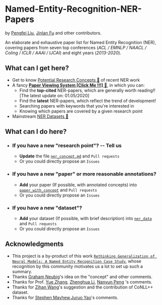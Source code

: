 # Named-Entity-Recognition-NER-Papers
by [Pengfei Liu](http://pfliu.com/), [Jinlan Fu](https://scholar.google.com/citations?hl=en&user=D4vtw8QAAAAJ) and other contributors.


An elaborate and exhaustive paper list for Named Entity Recognition (NER),
covering papers from seven top conferences (*ACL / EMNLP / NAACL / Coling / ICLR / AAAI / IJCAI*)  and eight years (*2013-2020*).

## What can I get here?
* Get to know [Potential Research Concepts &#x1F53D;](https://github.com/pfliu-nlp/Named-Entity-Recognition-NER-Papers/blob/master/ner_concept.md) of recent NER work
* A fancy [**Paper Viewing System [Click Me !!!]** &#x1F53D;](http://pfliu.com/ner/ner.html), in which you can:
	* Find the **top-cited** NER-papers, which are generally worth reading!! [The latest update on: 01.05/2020]
	* Find the **latest** NER-papers, which reflect the trend of development!
	* Searching papers with keywords that you're interested in
	* Knowing which papers are covered by a given research point
* Mainstream [NER Datasets &#x1F53D;](https://github.com/pfliu-nlp/Named-Entity-Recognition-NER-Papers/blob/master/ner_dataset.md)


## What can I do here?
* ### If you have a new "research point"?  -- Tell us
	* **Update** the file [`ner_concept.md`](https://github.com/pfliu-nlp/Named-Entity-Recognition-NER-Papers/blob/master/ner_concept.md) and `Pull requests`
	* Or you could directly propose an `Issues`


* ### If you have a new "paper" or more reasonable annotations?
	* **Add** your paper (If possible, with annotated concepts) into [`paper_with_concept`](https://github.com/pfliu-nlp/Named-Entity-Recognition-NER-Papers/blob/master/paper_with_concept) and `Pull requests`
	* Or you could directly propose an `Issues`


* ### If you have a new "dataset"?
	* **Add** your dataset (If possible, with brief description) into [`ner_data`](https://github.com/pfliu-nlp/Named-Entity-Recognition-NER-Papers/tree/master/ner_dataset) and `Pull requests`
	* Or you could directly propose an `Issues`




## Acknowledgments
* This project is a by-product of this work [``Rethinking Generalization of Neural Models: A Named Entity Recognition Case Study``](http://pfliu.com/InterpretNER/rethink-ner.pdf), whose recognition by this community motivates us a lot to set up such a summary.
* Thanks [Graham Neubig](http://www.phontron.com/)'s idea on the "concept" and other comments.
* Thanks for Prof. [Yue Zhang](https://frcchang.github.io/), [Zhenghua Li](http://ir.hit.edu.cn/~lzh/), [Nanyun Peng](http://vnpeng.net/) 's comments.
* Thanks for [Zihan Wang](https://github.com/ZihanWangKi)'s suggestion and the contribution of CoNLL++ dataset.
* Thanks for [Stephen Mayhew](https://mayhewsw.github.io/),[Juruo Yao](https://twitter.com/JYaoTheGunner)'s comments.